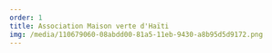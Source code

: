 ```yaml
---
order: 1
title: Association Maison verte d'Haïti
img: /media/110679060-08abdd00-81a5-11eb-9430-a8b95d5d9172.png
---
```

